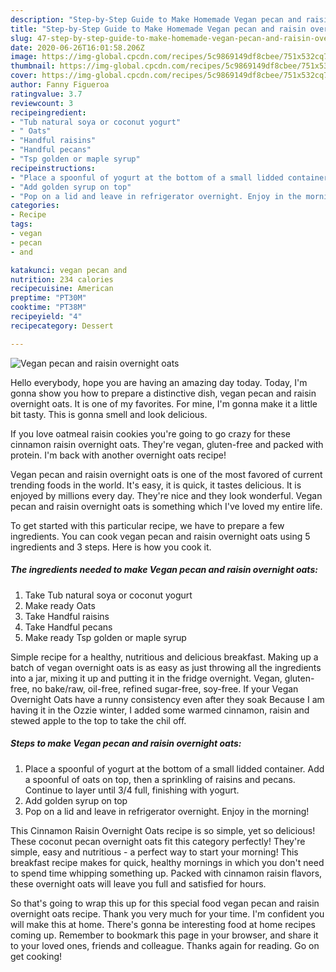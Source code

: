 ```yaml
---
description: "Step-by-Step Guide to Make Homemade Vegan pecan and raisin overnight oats"
title: "Step-by-Step Guide to Make Homemade Vegan pecan and raisin overnight oats"
slug: 47-step-by-step-guide-to-make-homemade-vegan-pecan-and-raisin-overnight-oats
date: 2020-06-26T16:01:58.206Z
image: https://img-global.cpcdn.com/recipes/5c9869149df8cbee/751x532cq70/vegan-pecan-and-raisin-overnight-oats-recipe-main-photo.jpg
thumbnail: https://img-global.cpcdn.com/recipes/5c9869149df8cbee/751x532cq70/vegan-pecan-and-raisin-overnight-oats-recipe-main-photo.jpg
cover: https://img-global.cpcdn.com/recipes/5c9869149df8cbee/751x532cq70/vegan-pecan-and-raisin-overnight-oats-recipe-main-photo.jpg
author: Fanny Figueroa
ratingvalue: 3.7
reviewcount: 3
recipeingredient:
- "Tub natural soya or coconut yogurt"
- " Oats"
- "Handful raisins"
- "Handful pecans"
- "Tsp golden or maple syrup"
recipeinstructions:
- "Place a spoonful of yogurt at the bottom of a small lidded container. Add a spoonful of oats on top, then a sprinkling of raisins and pecans. Continue to layer until 3/4 full, finishing with yogurt."
- "Add golden syrup on top"
- "Pop on a lid and leave in refrigerator overnight. Enjoy in the morning!"
categories:
- Recipe
tags:
- vegan
- pecan
- and

katakunci: vegan pecan and 
nutrition: 234 calories
recipecuisine: American
preptime: "PT30M"
cooktime: "PT38M"
recipeyield: "4"
recipecategory: Dessert

---
```



![Vegan pecan and raisin overnight oats](https://img-global.cpcdn.com/recipes/5c9869149df8cbee/751x532cq70/vegan-pecan-and-raisin-overnight-oats-recipe-main-photo.jpg)

Hello everybody, hope you are having an amazing day today. Today, I'm gonna show you how to prepare a distinctive dish, vegan pecan and raisin overnight oats. It is one of my favorites. For mine, I'm gonna make it a little bit tasty. This is gonna smell and look delicious.

If you love oatmeal raisin cookies you&#39;re going to go crazy for these cinnamon raisin overnight oats. They&#39;re vegan, gluten-free and packed with protein. I&#39;m back with another overnight oats recipe!

Vegan pecan and raisin overnight oats is one of the most favored of current trending foods in the world. It's easy, it is quick, it tastes delicious. It is enjoyed by millions every day. They're nice and they look wonderful. Vegan pecan and raisin overnight oats is something which I've loved my entire life.


To get started with this particular recipe, we have to prepare a few ingredients. You can cook vegan pecan and raisin overnight oats using 5 ingredients and 3 steps. Here is how you cook it.

<!--inarticleads1-->

##### The ingredients needed to make Vegan pecan and raisin overnight oats:

1. Take Tub natural soya or coconut yogurt
1. Make ready  Oats
1. Take Handful raisins
1. Take Handful pecans
1. Make ready Tsp golden or maple syrup


Simple recipe for a healthy, nutritious and delicious breakfast. Making up a batch of vegan overnight oats is as easy as just throwing all the ingredients into a jar, mixing it up and putting it in the fridge overnight. Vegan, gluten-free, no bake/raw, oil-free, refined sugar-free, soy-free. If your Vegan Overnight Oats have a runny consistency even after they soak Because I am having it in the Ozzie winter, I added some warmed cinnamon, raisin and stewed apple to the top to take the chil off. 

<!--inarticleads2-->

##### Steps to make Vegan pecan and raisin overnight oats:

1. Place a spoonful of yogurt at the bottom of a small lidded container. Add a spoonful of oats on top, then a sprinkling of raisins and pecans. Continue to layer until 3/4 full, finishing with yogurt.
1. Add golden syrup on top
1. Pop on a lid and leave in refrigerator overnight. Enjoy in the morning!


This Cinnamon Raisin Overnight Oats recipe is so simple, yet so delicious! These coconut pecan overnight oats fit this category perfectly! They&#39;re simple, easy and nutritious - a perfect way to start your morning! This breakfast recipe makes for quick, healthy mornings in which you don&#39;t need to spend time whipping something up. Packed with cinnamon raisin flavors, these overnight oats will leave you full and satisfied for hours. 

So that's going to wrap this up for this special food vegan pecan and raisin overnight oats recipe. Thank you very much for your time. I'm confident you will make this at home. There's gonna be interesting food at home recipes coming up. Remember to bookmark this page in your browser, and share it to your loved ones, friends and colleague. Thanks again for reading. Go on get cooking!
